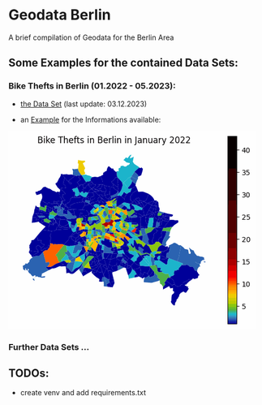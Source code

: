 # Geodata Berlin
A brief compilation of Geodata for the Berlin Area

## Some Examples for the contained Data Sets:

### Bike Thefts in Berlin (01.2022 - 05.2023):
- [the Data Set](https://github.com/Lucky-0ne/geodata_berlin/tree/main/data/2022-2023_bikethefts) (last update: 03.12.2023)
 
- an [Example](https://github.com/Lucky-0ne/geodata_berlin/tree/main/data/2022-2023_bikethefts/results/further_results/gifs) for the Informations available:
  
![heatmap](https://github.com/Lucky-0ne/geodata_berlin/blob/main/data/2022-2023_bikethefts/results/further_results/gifs/bikethefts_heatmap.gif)

### Further Data Sets ...

## TODOs:
- create venv and add requirements.txt
